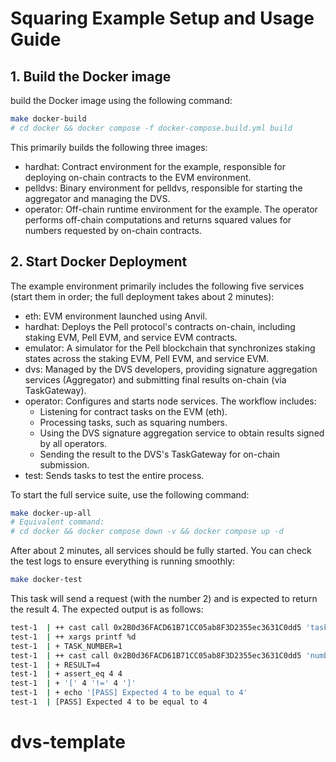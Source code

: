 # Squaring Example Setup and Usage Guide

## 1. Build the Docker image

build the Docker image using the following command:

```bash
make docker-build
# cd docker && docker compose -f docker-compose.build.yml build
```

This primarily builds the following three images:

- hardhat: Contract environment for the example, responsible for deploying on-chain contracts to the EVM environment.
- pelldvs: Binary environment for pelldvs, responsible for starting the aggregator and managing the DVS.
- operator: Off-chain runtime environment for the example. The operator performs off-chain computations and returns squared values for numbers requested by on-chain contracts.

## 2. Start Docker Deployment

The example environment primarily includes the following five services (start them in order; the full deployment takes about 2 minutes):

- eth: EVM environment launched using Anvil.
- hardhat: Deploys the Pell protocol's contracts on-chain, including staking EVM, Pell EVM, and service EVM contracts.
- emulator: A simulator for the Pell blockchain that synchronizes staking states across the staking EVM, Pell EVM, and service EVM.
- dvs: Managed by the DVS developers, providing signature aggregation services (Aggregator) and submitting final results on-chain (via TaskGateway).
- operator: Configures and starts node services. The workflow includes:
  - Listening for contract tasks on the EVM (eth).
  - Processing tasks, such as squaring numbers.
  - Using the DVS signature aggregation service to obtain results signed by all operators.
  - Sending the result to the DVS's TaskGateway for on-chain submission.
- test: Sends tasks to test the entire process.

To start the full service suite, use the following command:

```bash
make docker-up-all
# Equivalent command:
# cd docker && docker compose down -v && docker compose up -d
```

After about 2 minutes, all services should be fully started. You can check the test logs to ensure everything is running smoothly:

```bash
make docker-test
```

This task will send a request (with the number 2) and is expected to return the result 4. The expected output is as follows:

```bash
test-1  | ++ cast call 0x2B0d36FACD61B71CC05ab8F3D2355ec3631C0dd5 'taskNumber()(uint32)' --private-key 0xac0974bec39a17e36ba4a6b4d238ff944bacb478cbed5efcae784d7bf4f2ff80
test-1  | ++ xargs printf %d
test-1  | + TASK_NUMBER=1
test-1  | ++ cast call 0x2B0d36FACD61B71CC05ab8F3D2355ec3631C0dd5 'numberSquareds(uint32)(uint256)' 0
test-1  | + RESULT=4
test-1  | + assert_eq 4 4
test-1  | + '[' 4 '!=' 4 ']'
test-1  | + echo '[PASS] Expected 4 to be equal to 4'
test-1  | [PASS] Expected 4 to be equal to 4
```
# dvs-template
